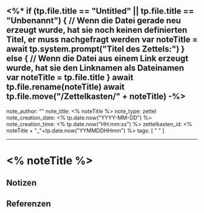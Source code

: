 <%*
if (tp.file.title == "Untitled" || tp.file.title == "Unbenannt")  {
	// Wenn die Datei gerade neu erzeugt wurde, hat sie noch keinen definierten Titel, er muss nachgefragt werden
	var noteTitle = await tp.system.prompt("Titel des Zettels:")
} else {
	// Wenn die Datei aus einem Link erzeugt wurde, hat sie den Linknamen als Dateinamen
	var noteTitle = tp.file.title
}
await tp.file.rename(noteTitle)
await tp.file.move("/Zettelkasten/" + noteTitle)
-%>
---
note_author: ""
note_title: <% noteTitle %>
note_type: zettel
note_creation_date: <% tp.date.now("YYYY-MM-DD") %>
note_creation_time:  <% tp.date.now("HH:mm:ss") %>
zettelkasten_id: <% noteTitle + "_"+tp.date.now("YYMMDDHHmm") %>
tags: [ "  " ]

---
# <% noteTitle %>
## Notizen


## Referenzen

